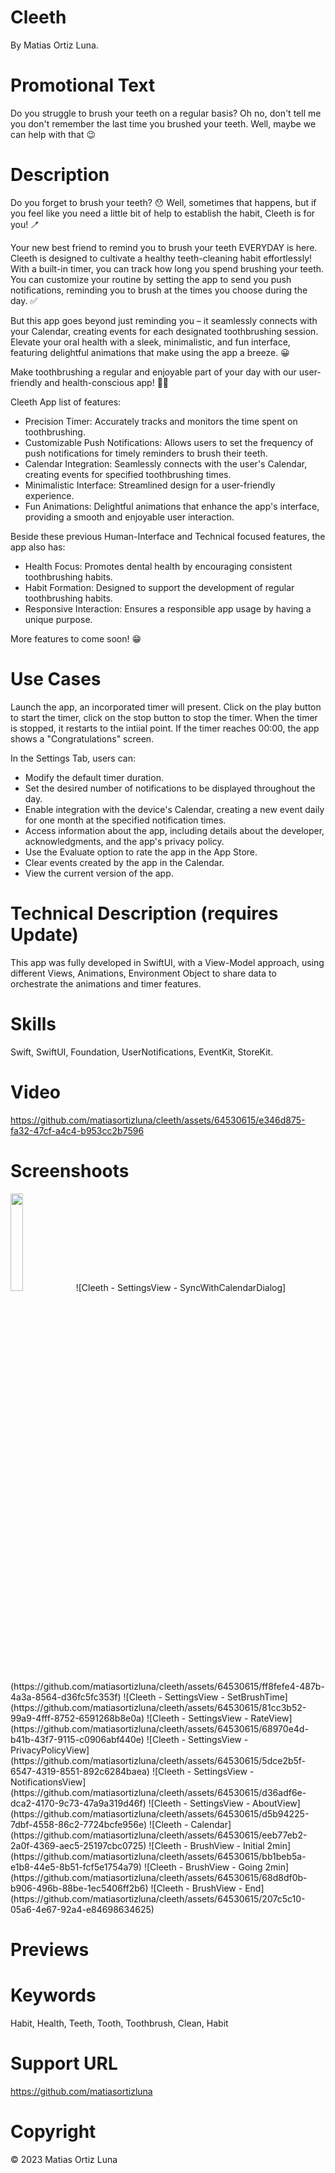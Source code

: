 # Cleeth
By Matias Ortiz Luna.

# Promotional Text
Do you struggle to brush your teeth on a regular basis? Oh no, don't tell me you don't remember the last time you brushed your teeth. Well, maybe we can help with that 😉

# Description 
Do you forget to brush your teeth? 😯 Well, sometimes that happens, but if you feel like you need a little bit of help to establish the habit, Cleeth is for you! 🪥

Your new best friend to remind you to brush your teeth EVERYDAY is here. Cleeth is designed to cultivate a healthy teeth-cleaning habit effortlessly! With a built-in timer, you can track how long you spend brushing your teeth. You can customize your routine by setting the app to send you push notifications, reminding you to brush at the times you choose during the day. ✅

But this app goes beyond just reminding you – it seamlessly connects with your Calendar, creating events for each designated toothbrushing session. Elevate your oral health with a sleek, minimalistic, and fun interface, featuring delightful animations that make using the app a breeze. 😀

Make toothbrushing a regular and enjoyable part of your day with our user-friendly and health-conscious app! 🦷✨

Cleeth App list of features:
- Precision Timer: Accurately tracks and monitors the time spent on toothbrushing.
- Customizable Push Notifications: Allows users to set the frequency of push notifications for timely reminders to brush their teeth.
- Calendar Integration: Seamlessly connects with the user's Calendar, creating events for specified toothbrushing times.
- Minimalistic Interface: Streamlined design for a user-friendly experience.
- Fun Animations: Delightful animations that enhance the app's interface, providing a smooth and enjoyable user interaction.

Beside these previous Human-Interface and Technical focused features, the app also has:
- Health Focus: Promotes dental health by encouraging consistent toothbrushing habits.
- Habit Formation: Designed to support the development of regular toothbrushing habits.
- Responsive Interaction: Ensures a responsible app usage by having a unique purpose.

More features to come soon! 😁

# Use Cases
Launch the app, an incorporated timer will present. 
Click on the play button to start the timer, click on the stop button to stop the timer. 
When the timer is stopped, it restarts to the intiial point. If the timer reaches 00:00, the app shows a "Congratulations" screen.

In the Settings Tab, users can:
- Modify the default timer duration.
- Set the desired number of notifications to be displayed throughout the day.
- Enable integration with the device's Calendar, creating a new event daily for one month at the specified notification times.
- Access information about the app, including details about the developer, acknowledgments, and the app's privacy policy.
- Use the Evaluate option to rate the app in the App Store.
- Clear events created by the app in the Calendar.
- View the current version of the app.

# Technical Description (requires Update)
This app was fully developed in SwiftUI, with a View-Model approach, using different Views, Animations, Environment Object to
share data to orchestrate the animations and timer features.

# Skills
Swift, SwiftUI, Foundation, UserNotifications, EventKit, StoreKit.

# Video

https://github.com/matiasortizluna/cleeth/assets/64530615/e346d875-fa32-47cf-a4c4-b953cc2b7596

# Screenshoots

<img src="https://github.com/matiasortizluna/cleeth/assets/64530615/edee1ad7-ceb4-46f8-b5af-aaa08caa4d5b" width=20% height=20%>
![Cleeth - SettingsView - SyncWithCalendarDialog](https://github.com/matiasortizluna/cleeth/assets/64530615/ff8fefe4-487b-4a3a-8564-d36fc5fc353f)
![Cleeth - SettingsView - SetBrushTime](https://github.com/matiasortizluna/cleeth/assets/64530615/81cc3b52-99a9-4fff-8752-6591268b8e0a)
![Cleeth - SettingsView - RateView](https://github.com/matiasortizluna/cleeth/assets/64530615/68970e4d-b41b-43f7-9115-c0906abf440e)
![Cleeth - SettingsView - PrivacyPolicyView](https://github.com/matiasortizluna/cleeth/assets/64530615/5dce2b5f-6547-4319-8551-892c6284baea)
![Cleeth - SettingsView - NotificationsView](https://github.com/matiasortizluna/cleeth/assets/64530615/d36adf6e-dca2-4170-9c73-47a9a319d46f)
![Cleeth - SettingsView - AboutView](https://github.com/matiasortizluna/cleeth/assets/64530615/d5b94225-7dbf-4558-86c2-7724bcfe956e)
![Cleeth - Calendar](https://github.com/matiasortizluna/cleeth/assets/64530615/eeb77eb2-2a0f-4369-aec5-25197cbc0725)
![Cleeth - BrushView - Initial 2min](https://github.com/matiasortizluna/cleeth/assets/64530615/bb1beb5a-e1b8-44e5-8b51-fcf5e1754a79)
![Cleeth - BrushView - Going 2min](https://github.com/matiasortizluna/cleeth/assets/64530615/68d8df0b-b906-496b-88be-1ec5406ff2b6)
![Cleeth - BrushView - End](https://github.com/matiasortizluna/cleeth/assets/64530615/207c5c10-05a6-4e67-92a4-e84698634625)


# Previews


# Keywords
Habit, Health, Teeth, Tooth, Toothbrush, Clean, Habit

# Support URL
https://github.com/matiasortizluna

# Copyright
© 2023 Matias Ortiz Luna
